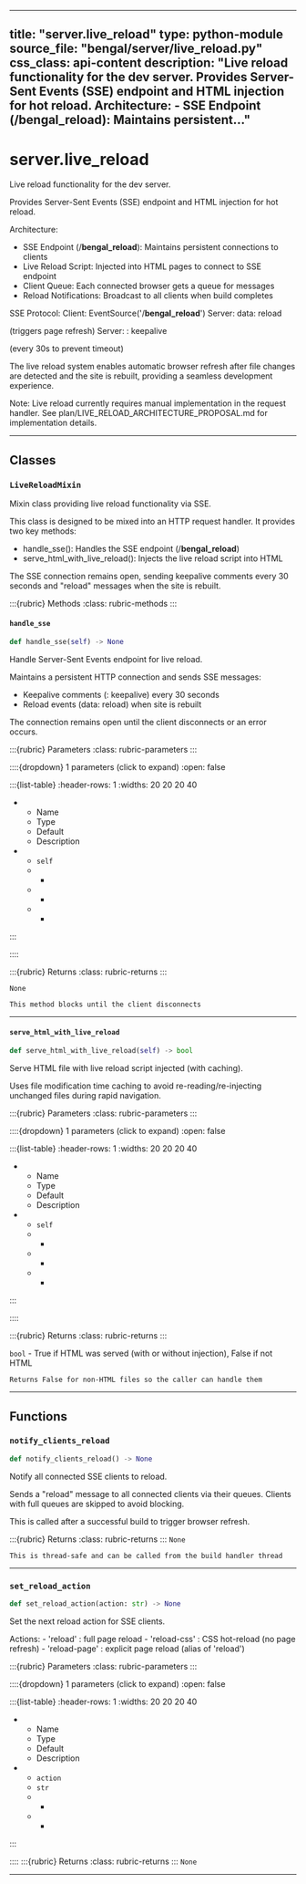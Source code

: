 
---
title: "server.live_reload"
type: python-module
source_file: "bengal/server/live_reload.py"
css_class: api-content
description: "Live reload functionality for the dev server.  Provides Server-Sent Events (SSE) endpoint and HTML injection for hot reload.  Architecture: - SSE Endpoint (/__bengal_reload__): Maintains persistent..."
---

# server.live_reload

Live reload functionality for the dev server.

Provides Server-Sent Events (SSE) endpoint and HTML injection for hot reload.

Architecture:
- SSE Endpoint (/__bengal_reload__): Maintains persistent connections to clients
- Live Reload Script: Injected into HTML pages to connect to SSE endpoint
- Client Queue: Each connected browser gets a queue for messages
- Reload Notifications: Broadcast to all clients when build completes

SSE Protocol:
    Client: EventSource('/__bengal_reload__')
    Server: data: reload

  (triggers page refresh)
    Server: : keepalive

  (every 30s to prevent timeout)

The live reload system enables automatic browser refresh after file changes
are detected and the site is rebuilt, providing a seamless development experience.

Note:
    Live reload currently requires manual implementation in the request handler.
    See plan/LIVE_RELOAD_ARCHITECTURE_PROPOSAL.md for implementation details.

---

## Classes

### `LiveReloadMixin`


Mixin class providing live reload functionality via SSE.

This class is designed to be mixed into an HTTP request handler.
It provides two key methods:
- handle_sse(): Handles the SSE endpoint (/__bengal_reload__)
- serve_html_with_live_reload(): Injects the live reload script into HTML

The SSE connection remains open, sending keepalive comments every 30 seconds
and "reload" messages when the site is rebuilt.




:::{rubric} Methods
:class: rubric-methods
:::
#### `handle_sse`
```python
def handle_sse(self) -> None
```

Handle Server-Sent Events endpoint for live reload.

Maintains a persistent HTTP connection and sends SSE messages:
- Keepalive comments (: keepalive) every 30 seconds
- Reload events (data: reload) when site is rebuilt

The connection remains open until the client disconnects or an error occurs.



:::{rubric} Parameters
:class: rubric-parameters
:::

::::{dropdown} 1 parameters (click to expand)
:open: false

:::{list-table}
:header-rows: 1
:widths: 20 20 20 40

* - Name
  - Type
  - Default
  - Description
* - `self`
  - -
  - -
  - -
:::

::::

:::{rubric} Returns
:class: rubric-returns
:::

`None`


```{note}
This method blocks until the client disconnects
```




---
#### `serve_html_with_live_reload`
```python
def serve_html_with_live_reload(self) -> bool
```

Serve HTML file with live reload script injected (with caching).

Uses file modification time caching to avoid re-reading/re-injecting
unchanged files during rapid navigation.



:::{rubric} Parameters
:class: rubric-parameters
:::

::::{dropdown} 1 parameters (click to expand)
:open: false

:::{list-table}
:header-rows: 1
:widths: 20 20 20 40

* - Name
  - Type
  - Default
  - Description
* - `self`
  - -
  - -
  - -
:::

::::

:::{rubric} Returns
:class: rubric-returns
:::

`bool` - True if HTML was served (with or without injection), False if not HTML


```{note}
Returns False for non-HTML files so the caller can handle them
```




---


## Functions

### `notify_clients_reload`
```python
def notify_clients_reload() -> None
```

Notify all connected SSE clients to reload.

Sends a "reload" message to all connected clients via their queues.
Clients with full queues are skipped to avoid blocking.

This is called after a successful build to trigger browser refresh.



:::{rubric} Returns
:class: rubric-returns
:::
`None`


```{note}
This is thread-safe and can be called from the build handler thread
```




---
### `set_reload_action`
```python
def set_reload_action(action: str) -> None
```

Set the next reload action for SSE clients.

Actions:
    - 'reload'      : full page reload
    - 'reload-css'  : CSS hot-reload (no page refresh)
    - 'reload-page' : explicit page reload (alias of 'reload')



:::{rubric} Parameters
:class: rubric-parameters
:::

::::{dropdown} 1 parameters (click to expand)
:open: false

:::{list-table}
:header-rows: 1
:widths: 20 20 20 40

* - Name
  - Type
  - Default
  - Description
* - `action`
  - `str`
  - -
  - -
:::

::::
:::{rubric} Returns
:class: rubric-returns
:::
`None`




---
